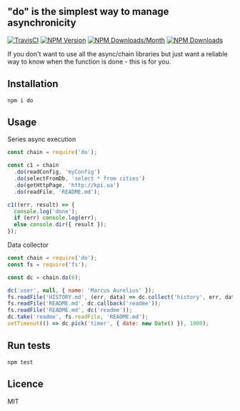 ## "do" is the simplest way to manage asynchronicity

[![TravisCI](https://travis-ci.org/metarhia/do.svg?branch=master)](https://travis-ci.org/metarhia/do)
[![NPM Version](https://badge.fury.io/js/do.svg)](https://badge.fury.io/js/do)
[![NPM Downloads/Month](https://img.shields.io/npm/dm/do.svg)](https://www.npmjs.com/package/do)
[![NPM Downloads](https://img.shields.io/npm/dt/do.svg)](https://www.npmjs.com/package/do)

If you don't want to use all the async/chain libraries but just want a reliable way to know when the function is done - this is for you.

## Installation

`npm i do`

## Usage

Series async execution

```js
const chain = require('do');

const c1 = chain
  .do(readConfig, 'myConfig')
  .do(selectFromDb, 'select * from cities')
  .do(getHttpPage, 'http://kpi.ua')
  .do(readFile, 'README.md');

c1((err, result) => {
  console.log('done');
  if (err) console.log(err);
  else console.dir({ result });
});
```

Data collector

```js
const chain = require('do');
const fs = require('fs');

const dc = chain.do(6);

dc('user', null, { name: 'Marcus Aurelius' });
fs.readFile('HISTORY.md', (err, data) => dc.collect('history', err, data));
fs.readFile('README.md', dc.callback('readme'));
fs.readFile('README.md', dc('readme'));
dc.take('readme', fs.readFile, 'README.md');
setTimeout(() => dc.pick('timer', { date: new Date() }), 1000);
```

## Run tests

`npm test`

## Licence

MIT
